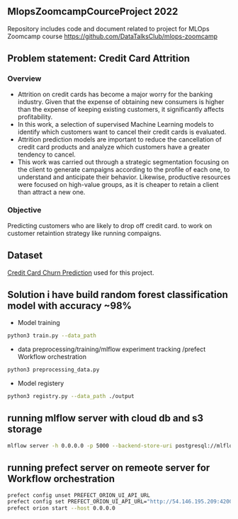 ## MlopsZoomcampCourceProject 2022
Repository includes code and document related to project for MLOps Zoomcamp course  https://github.com/DataTalksClub/mlops-zoomcamp

## Problem statement: Credit Card Attrition

### Overview

- Attrition on credit cards has become a major worry for the banking industry.
Given that the expense of obtaining new consumers is higher than the expense of keeping existing customers, it significantly affects profitability.
- In this work, a selection of supervised Machine Learning models to identify which customers want to cancel their credit cards is evaluated.
- Attrition prediction models are important to reduce the cancellation of credit card products and analyze which customers have a greater tendency to cancel. 
- This work was carried out through a strategic segmentation focusing on the client to generate campaigns according to the profile of each one, to understand and anticipate their behavior. Likewise, productive resources were focused on high-value groups, as it is cheaper to retain a client than attract a new one.

### Objective

Predicting customers who are likely to drop off credit card. to work on customer retaintion strategy like running compaigns.  

## Dataset 
[Credit Card Churn Prediction](https://www.kaggle.com/datasets/anwarsan/credit-card-bank-churn) used for this project.

## Solution i have build random forest classification model with accuracy ~98%

* Model training 
```bash
python3 train.py --data_path 

```
* data preprocessing/training/mlflow experiment tracking /prefect Workflow orchestration 
```bash
python3 preprocessing_data.py
```

* Model registery
```bash
python3 registry.py --data_path ./output
```

## running mlflow server with cloud db and s3 storage
```bash 
mlflow server -h 0.0.0.0 -p 5000 --backend-store-uri postgresql://mlflow:FdXoiuOCyQvyiDL0Gftk@mlflow-database.ciuzmsnp32jg.us-east-1.rds.amazonaws.com:5432/mlflow_db --default-artifact-root s3://jai-mlops-zoomcamp-tfstate
```

## running prefect server on remeote server for Workflow orchestration 
```bash
prefect config unset PREFECT_ORION_UI_API_URL
prefect config set PREFECT_ORION_UI_API_URL="http://54.146.195.209:4200/api"
prefect orion start --host 0.0.0.0
```
